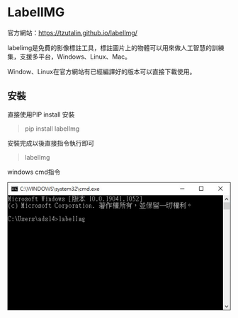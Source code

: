 # LabelIMG

官方網站：https://tzutalin.github.io/labelImg/

labelimg是免費的影像標註工具，標註圖片上的物體可以用來做人工智慧的訓練集，支援多平台，Windows、Linux、Mac。

Window、Linux在官方網站有已經編譯好的版本可以直接下載使用。

## 安裝

直接使用PIP install 安裝

> pip install labelImg

安裝完成以後直接指令執行即可

>labelImg

windows cmd指令

![cmd](Img/cmd.jpg)

